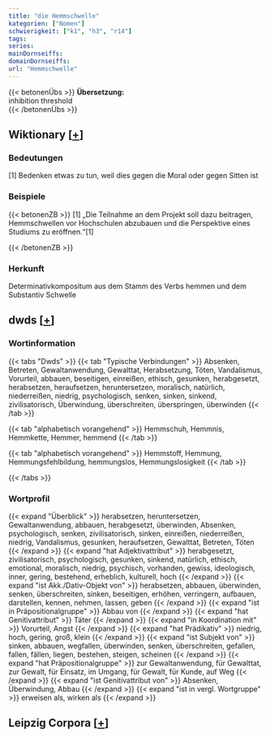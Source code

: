 ```yaml
---
title: "die Hemmschwelle"
kategorien: ["Nomen"]
schwierigkeit: ["k1", "h3", "r14"]
tags:
series:
mainDornseiffs:
domainDornseiffs:
url: "Hemmschwelle"
---
```


{{< betonenÜbs >}}
**Übersetzung:**  
inhibition threshold  
{{< /betonenÜbs >}}

## Wiktionary [[+](https://de.wiktionary.org/wiki/Hemmschwelle)]

### Bedeutungen
[1] Bedenken etwas zu tun, weil dies gegen die Moral oder gegen Sitten ist  

### Beispiele
{{< betonenZB >}}
[1] „Die Teilnahme an dem Projekt soll dazu beitragen, Hemmschwellen vor Hochschulen abzubauen und die Perspektive eines Studiums zu eröffnen.“[1]  

{{< /betonenZB >}}
### Herkunft
Determinativkompositum aus dem Stamm des Verbs hemmen und dem Substantiv Schwelle  



## dwds [[+](https://www.dwds.de/wb/Hemmschwelle)]

### Wortinformation
{{< tabs "Dwds" >}}
{{< tab "Typische Verbindungen" >}}
Absenken, Betreten, Gewaltanwendung, Gewalttat, Herabsetzung, Töten, Vandalismus, Vorurteil, abbauen, beseitigen, einreißen, ethisch, gesunken, herabgesetzt, herabsetzen, heraufsetzen, heruntersetzen, moralisch, natürlich, niederreißen, niedrig, psychologisch, senken, sinken, sinkend, zivilisatorisch, Überwindung, überschreiten, überspringen, überwinden
{{< /tab >}}

{{< tab "alphabetisch vorangehend" >}}
Hemmschuh, Hemmnis, Hemmkette, Hemmer, hemmend
{{< /tab >}}

{{< tab "alphabetisch vorangehend" >}}
Hemmstoff, Hemmung, Hemmungsfehlbildung, hemmungslos, Hemmungslosigkeit
{{< /tab >}}

{{< /tabs >}}

### Wortprofil
{{< expand "Überblick" >}} herabsetzen, heruntersetzen, Gewaltanwendung, abbauen, herabgesetzt, überwinden, Absenken, psychologisch, senken, zivilisatorisch, sinken, einreißen, niederreißen, niedrig, Vandalismus, gesunken, heraufsetzen, Gewalttat, Betreten, Töten {{< /expand >}}
{{< expand "hat Adjektivattribut" >}} herabgesetzt, zivilisatorisch, psychologisch, gesunken, sinkend, natürlich, ethisch, emotional, moralisch, niedrig, psychisch, vorhanden, gewiss, ideologisch, inner, gering, bestehend, erheblich, kulturell, hoch {{< /expand >}}
{{< expand "ist Akk./Dativ-Objekt von" >}} herabsetzen, abbauen, überwinden, senken, überschreiten, sinken, beseitigen, erhöhen, verringern, aufbauen, darstellen, kennen, nehmen, lassen, geben {{< /expand >}}
{{< expand "ist in Präpositionalgruppe" >}} Abbau von {{< /expand >}}
{{< expand "hat Genitivattribut" >}} Täter {{< /expand >}}
{{< expand "in Koordination mit" >}} Vorurteil, Angst {{< /expand >}}
{{< expand "hat Prädikativ" >}} niedrig, hoch, gering, groß, klein {{< /expand >}}
{{< expand "ist Subjekt von" >}} sinken, abbauen, wegfallen, überwinden, senken, überschreiten, gefallen, fallen, fällen, liegen, bestehen, steigen, scheinen {{< /expand >}}
{{< expand "hat Präpositionalgruppe" >}} zur Gewaltanwendung, für Gewalttat, zur Gewalt, für Einsatz, im Umgang, für Gewalt, für Kunde, auf Weg {{< /expand >}}
{{< expand "ist Genitivattribut von" >}} Absenken, Überwindung, Abbau {{< /expand >}}
{{< expand "ist in vergl. Wortgruppe" >}} erweisen als, wirken als {{< /expand >}}

## Leipzig Corpora [[+](https://corpora.uni-leipzig.de/en/res?word=Hemmschwelle&corpusId=deu_newscrawl-public_2018)]

